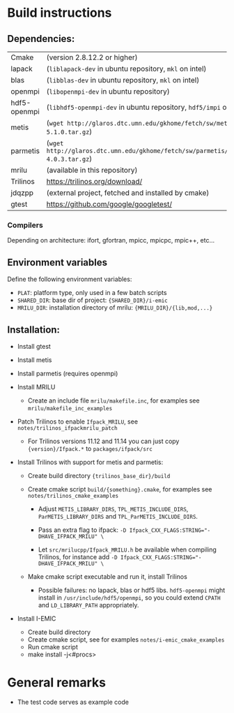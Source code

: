# Build instructions

## Dependencies:

|                |                                                                                    |
| -------------- | ---------------------------------------------------------------------------------- |
| Cmake          | (version 2.8.12.2 or higher)                                                       |
| lapack         | (`liblapack-dev` in ubuntu repository, `mkl` on intel)                             |
| blas           | (`libblas-dev` in ubuntu repository, `mkl` on intel)                               |
| openmpi        | (`libopenmpi-dev` in ubuntu repository)                                            |
| hdf5-openmpi   | (`libhdf5-openmpi-dev` in ubuntu repository, `hdf5/impi` on intel)                 |
| metis          | (`wget http://glaros.dtc.umn.edu/gkhome/fetch/sw/metis/metis-5.1.0.tar.gz`)        |
| parmetis       | (`wget http://glaros.dtc.umn.edu/gkhome/fetch/sw/parmetis/parmetis-4.0.3.tar.gz`)  |
| mrilu          | (available in this repository)                                                     | 
| Trilinos       | <https://trilinos.org/download/>                                                   |
| jdqzpp         | (external project, fetched and installed by cmake)                                 |
| gtest          |  <https://github.com/google/googletest/>                                           |

### Compilers
Depending on architecture: ifort, gfortran, mpicc, mpicpc, mpic++, etc... 

## Environment variables
Define the following environment variables:

- `PLAT`: platform type, only used in a few batch scripts
- `SHARED_DIR`: base dir of project: `{SHARED_DIR}/i-emic`
- `MRILU_DIR`: installation directory of mrilu: `{MRILU_DIR}/{lib,mod,...}` 


## Installation:
  * Install gtest

  * Install metis

  * Install parmetis (requires openmpi)

  * Install MRILU
	*  Create an include file `mrilu/makefile.inc`, for examples see `mrilu/makefile_inc_examples`
  
  * Patch Trilinos to enable `Ifpack_MRILU`, see `notes/trilinos_ifpackmrilu_patch`
	* For Trilinos versions 11.12 and 11.14 you can just copy `{version}/Ifpack.*` to `packages/ifpack/src` 	
	
  * Install Trilinos with support for metis and parmetis:
	* Create build directory `{trilinos_base_dir}/build`
	* Create cmake script `build/{something}.cmake`, for examples see `notes/trilinos_cmake_examples`

		* Adjust `METIS_LIBRARY_DIRS`, `TPL_METIS_INCLUDE_DIRS`, `ParMETIS_LIBRARY_DIRS` and `TPL_ParMETIS_INCLUDE_DIRS`.
  
		* Pass an extra flag to ifpack: `-D Ifpack_CXX_FLAGS:STRING="-DHAVE_IFPACK_MRILU" \`
		
		* Let `src/mrilucpp/Ifpack_MRILU.h` be available when compiling Trilinos, for instance add `-D Ifpack_CXX_FLAGS:STRING="-DHAVE_IFPACK_MRILU" \`

	* Make cmake script executable and run it, install Trilinos 
	  * Possible failures: no lapack, blas or hdf5 libs. `hdf5-openmpi` might install in `/usr/include/hdf5/openmpi`, so you could extend `CPATH` and `LD_LIBRARY_PATH` appropriately.


  * Install I-EMIC
	* Create build directory
	* Create cmake script, see for examples `notes/i-emic_cmake_examples`
	* Run cmake script
    * make install -j<#procs>


# General remarks

- The test code serves as example code